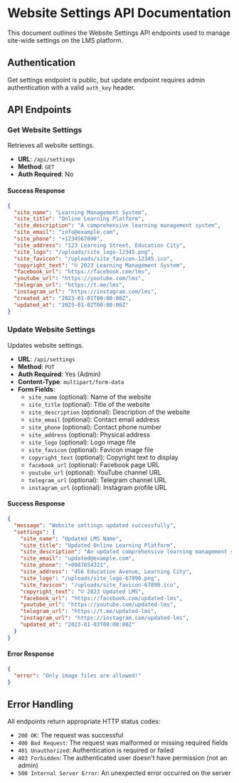 # Website Settings API Documentation

This document outlines the Website Settings API endpoints used to manage site-wide settings on the LMS platform.

## Authentication

Get settings endpoint is public, but update endpoint requires admin authentication with a valid `auth_key` header.

## API Endpoints

### Get Website Settings

Retrieves all website settings.

- **URL**: `/api/settings`
- **Method**: `GET`
- **Auth Required**: No

#### Success Response

```json
{
  "site_name": "Learning Management System",
  "site_title": "Online Learning Platform",
  "site_description": "A comprehensive learning management system",
  "site_email": "info@example.com",
  "site_phone": "+1234567890",
  "site_address": "123 Learning Street, Education City",
  "site_logo": "/uploads/site_logo-12345.png",
  "site_favicon": "/uploads/site_favicon-12345.ico",
  "copyright_text": "© 2023 Learning Management System",
  "facebook_url": "https://facebook.com/lms",
  "youtube_url": "https://youtube.com/lms",
  "telegram_url": "https://t.me/lms",
  "instagram_url": "https://instagram.com/lms",
  "created_at": "2023-01-01T00:00:00Z",
  "updated_at": "2023-01-02T00:00:00Z"
}
```

### Update Website Settings

Updates website settings.

- **URL**: `/api/settings`
- **Method**: `PUT`
- **Auth Required**: Yes (Admin)
- **Content-Type**: `multipart/form-data`
- **Form Fields**:
  - `site_name` (optional): Name of the website
  - `site_title` (optional): Title of the website
  - `site_description` (optional): Description of the website
  - `site_email` (optional): Contact email address
  - `site_phone` (optional): Contact phone number
  - `site_address` (optional): Physical address
  - `site_logo` (optional): Logo image file
  - `site_favicon` (optional): Favicon image file
  - `copyright_text` (optional): Copyright text to display
  - `facebook_url` (optional): Facebook page URL
  - `youtube_url` (optional): YouTube channel URL
  - `telegram_url` (optional): Telegram channel URL
  - `instagram_url` (optional): Instagram profile URL

#### Success Response

```json
{
  "message": "Website settings updated successfully",
  "settings": {
    "site_name": "Updated LMS Name",
    "site_title": "Updated Online Learning Platform",
    "site_description": "An updated comprehensive learning management system",
    "site_email": "updated@example.com",
    "site_phone": "+0987654321",
    "site_address": "456 Education Avenue, Learning City",
    "site_logo": "/uploads/site_logo-67890.png",
    "site_favicon": "/uploads/site_favicon-67890.ico",
    "copyright_text": "© 2023 Updated LMS",
    "facebook_url": "https://facebook.com/updated-lms",
    "youtube_url": "https://youtube.com/updated-lms",
    "telegram_url": "https://t.me/updated-lms",
    "instagram_url": "https://instagram.com/updated-lms",
    "updated_at": "2023-01-03T00:00:00Z"
  }
}
```

#### Error Response

```json
{
  "error": "Only image files are allowed!"
}
```

## Error Handling

All endpoints return appropriate HTTP status codes:

- `200 OK`: The request was successful
- `400 Bad Request`: The request was malformed or missing required fields
- `401 Unauthorized`: Authentication is required or failed
- `403 Forbidden`: The authenticated user doesn't have permission (not an admin)
- `500 Internal Server Error`: An unexpected error occurred on the server 